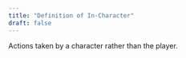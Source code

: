 ```yaml
---
title: "Definition of In-Character"
draft: false
---
```

Actions taken by a character rather than the player.
